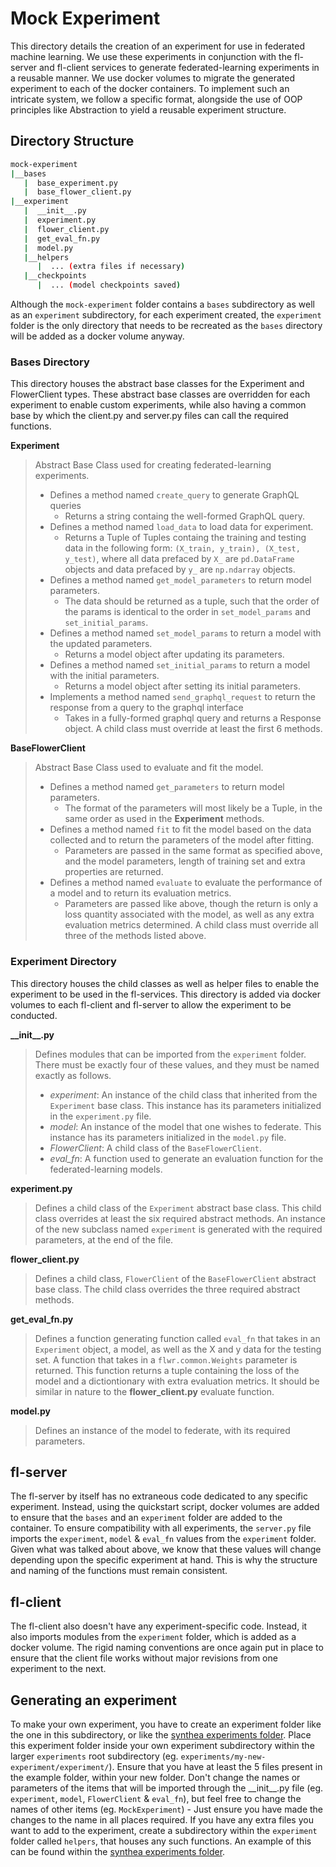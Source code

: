 # Mock Experiment
This directory details the creation of an experiment for use in federated machine learning. We use these experiments in conjunction with the fl-server and fl-client services to generate federated-learning experiments in a reusable manner. We use docker volumes to migrate the generated experiment to each of the docker containers. To implement such an intricate system, we follow a specific format, alongside the use of OOP principles like Abstraction to yield a reusable experiment structure.

## Directory Structure
```bash
mock-experiment
|__bases
   |  base_experiment.py
   |  base_flower_client.py
|__experiment
   |  __init__.py
   |  experiment.py
   |  flower_client.py
   |  get_eval_fn.py
   |  model.py
   |__helpers
      |  ... (extra files if necessary)
   |__checkpoints
      |  ... (model checkpoints saved)
```
Although the `mock-experiment` folder contains a `bases` subdirectory as well as an `experiment` subdirectory, for each experiment created, the `experiment` folder is the only directory that needs to be recreated as the `bases` directory will be added as a docker volume anyway.

### Bases Directory
This directory houses the abstract base classes for the Experiment and FlowerClient types. These abstract base classes are overridden for each experiment to enable custom experiments, while also having a common base by which the client.py and server.py files can call the required functions.

**Experiment** 
> Abstract Base Class used for creating federated-learning experiments.
> - Defines a method named `create_query` to generate GraphQL queries
>   - Returns a string containg the well-formed GraphQL query.
> - Defines a method named `load_data` to load data for experiment.
>   - Returns a Tuple of Tuples containg the training and testing data in the following form: `(X_train, y_train), (X_test, y_test)`, where all data prefaced by `X_` are `pd.DataFrame` objects and data prefaced by `y_` are `np.ndarray` objects.
> - Defines a method named `get_model_parameters` to return model parameters.
>   - The data should be returned as a tuple, such that the order of the params is identical to the order in `set_model_params` and `set_initial_params`.
> - Defines a method named `set_model_params` to return a model with the updated parameters.
>   - Returns a model object after updating its parameters.
> - Defines a method named `set_initial_params` to return a model with the initial parameters.
>   - Returns a model object after setting its initial parameters.
> - Implements a method named `send_graphql_request` to return the response from a query to the graphql interface
>   - Takes in a fully-formed graphql query and returns a Response object.
> A child class must override at least the first 6 methods.

**BaseFlowerClient**
> Abstract Base Class used to evaluate and fit the model.
> - Defines a method named `get_parameters` to return model parameters.
>   - The format of the parameters will most likely be a Tuple, in the same order as used in the **Experiment** methods.
> - Defines a method named `fit` to fit the model based on the data collected and to return the parameters of the model after fitting.
>   - Parameters are passed in the same format as specified above, and the model parameters, length of training set and extra properties are returned.
> - Defines a method named `evaluate` to evaluate the performance of a model and to return its evaluation metrics.
>   - Parameters are passed like above, though the return is only a loss quantity associated with the model, as well as any extra evaluation metrics determined. 
> A child class must override all three of the methods listed above.

### Experiment Directory
This directory houses the child classes as well as helper files to enable the experiment to be used in the fl-services. This directory is added via docker volumes to each fl-client and fl-server to allow the experiment to be conducted.

**\_\_init\_\_.py**
> Defines modules that can be imported from the `experiment` folder. There must be exactly four of these values, and they must be named exactly as follows.
> - *experiment*: An instance of the child class that inherited from the `Experiment` base class. This instance has its parameters initialized in the `experiment.py` file.
> - *model*: An instance of the model that one wishes to federate. This instance has its parameters initialized in the `model.py` file.
> - *FlowerClient*: A child class of the `BaseFlowerClient`.
> - *eval_fn*: A function used to generate an evaluation function for the federated-learning models.

**experiment.py**
> Defines a child class of the `Experiment` abstract base class. This child class overrides at least the six required abstract methods. An instance of the new subclass named `experiment` is generated with the required parameters, at the end of the file.

**flower_client.py**
> Defines a child class, `FlowerClient` of the `BaseFlowerClient` abstract base class. The child class overrides the three required abstract methods. 

**get_eval_fn.py**
> Defines a function generating function called `eval_fn` that takes in an `Experiment` object, a model, as well as the X and y data for the testing set. A function that takes in a `flwr.common.Weights` parameter is returned. This function returns a tuple containing the loss of the model and a dictiontionary with extra evaluation metrics. It should be similar in nature to the **flower_client.py** evaluate function.

**model.py**
> Defines an instance of the model to federate, with its required parameters. 

## fl-server
The fl-server by itself has no extraneous code dedicated to any specific experiment. Instead, using the quickstart script, docker volumes are added to ensure that the `bases` and an `experiment` folder are added to the container. To ensure compatibility with all experiments, the `server.py` file imports the `experiment`, `model` & `eval_fn` values from the `experiment` folder. Given what was talked about above, we know that these values will change depending upon the specific experiment at hand. This is why the structure and naming of the functions must remain consistent.

## fl-client
The fl-client also doesn't have any experiment-specific code. Instead, it also imports modules from the `experiment` folder, which is added as a docker volume. The rigid naming conventions are once again put in place to ensure that the client file works without major revisions from one experiment to the next.

## Generating an experiment
To make your own experiment, you have to create an experiment folder like the one in this subdirectory, or like the [synthea experiments folder](../synthea-breast-cancer/winter2022/Federated/experiment). Place this experiment folder inside your own experiment subdirectory within the larger `experiments` root subdirectory (eg. `experiments/my-new-experiment/experiment/`). Ensure that you have at least the 5 files present in the example folder, within your new folder. Don't change the names or parameters of the items that will be imported through the \_\_init\_\_.py file (eg. `experiment`, `model`, `FlowerClient` & `eval_fn`), but feel free to change the names of other items (eg. `MockExperiment`) - Just ensure you have made the changes to the name in all places required. If you have any extra files you want to add to the experiment, create a subdirectory within the `experiment` folder called `helpers`, that houses any such functions. An example of this can be found within the [synthea experiments folder](../synthea-breast-cancer/winter2022/Federated/experiment).